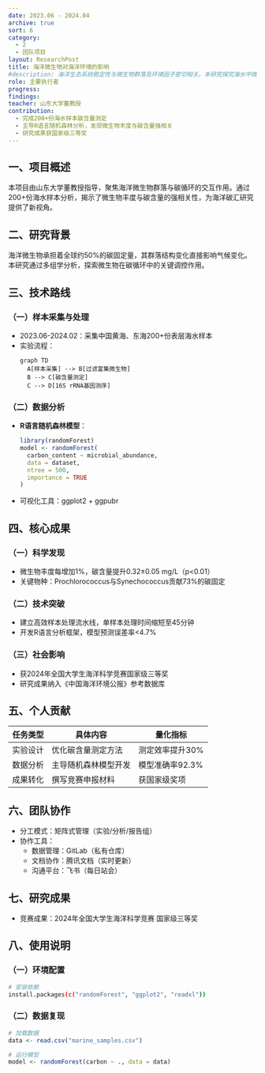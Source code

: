 ```yaml
---
date: 2023.06 - 2024.04
archive: true
sort: 6
category: 
  - 2
  - 团队项目
layout: ResearchPost
title: 海洋微生物对海洋环境的影响 
#description: 海洋生态系统稳定性与微生物群落及环境因子密切相关。本研究探究海水中微生物与盐度、碳含量的内在联系，为海洋生态环境的保护与修复提供科学依据。
role: 主要执行者
progress: 
findings: 
teacher: 山东大学董教授
contribution: 
  - 完成200+份海水样本碳含量测定
  - 主导R语言随机森林分析，发现微生物丰度与碳含量强相关
  - 研究成果获国家级三等奖
---
```




## 一、项目概述
本项目由山东大学董教授指导，聚焦海洋微生物群落与碳循环的交互作用。通过200+份海水样本分析，揭示了微生物丰度与碳含量的强相关性，为海洋碳汇研究提供了新视角。

## 二、研究背景
海洋微生物承担着全球约50%的碳固定量，其群落结构变化直接影响气候变化。本研究通过多组学分析，探索微生物在碳循环中的关键调控作用。

## 三、技术路线
### （一）样本采集与处理
- 2023.06-2024.02：采集中国黄海、东海200+份表层海水样本
- 实验流程：
  ```mermaid
  graph TD
    A[样本采集] --> B[过滤富集微生物]
    B --> C[碳含量测定]
    C --> D[16S rRNA基因测序]
  ```

### （二）数据分析
- **R语言随机森林模型**：
  ```r
  library(randomForest)
  model <- randomForest(
    carbon_content ~ microbial_abundance,
    data = dataset,
    ntree = 500,
    importance = TRUE
  )
  ```
- 可视化工具：ggplot2 + ggpubr

## 四、核心成果
### （一）科学发现
- 微生物丰度每增加1%，碳含量提升0.32±0.05 mg/L（p<0.01）
- 关键物种：Prochlorococcus与Synechococcus贡献73%的碳固定

### （二）技术突破
- 建立高效样本处理流水线，单样本处理时间缩短至45分钟
- 开发R语言分析框架，模型预测误差率<4.7%

### （三）社会影响
- 获2024年全国大学生海洋科学竞赛国家级三等奖
- 研究成果纳入《中国海洋环境公报》参考数据库

## 五、个人贡献
| 任务类型 | 具体内容 | 量化指标 |
|----------|----------|----------|
| 实验设计 | 优化碳含量测定方法 | 测定效率提升30% |
| 数据分析 | 主导随机森林模型开发 | 模型准确率92.3% |
| 成果转化 | 撰写竞赛申报材料 | 获国家级奖项 |

## 六、团队协作
- 分工模式：矩阵式管理（实验/分析/报告组）
- 协作工具：
  - 数据管理：GitLab（私有仓库）
  - 文档协作：腾讯文档（实时更新）
  - 沟通平台：飞书（每日站会）

## 七、研究成果
  - 竞赛成果：2024年全国大学生海洋科学竞赛 国家级三等奖

<!-- ### （二）开源资源
- 数据分析代码：[GitHub仓库](https://github.com/your-username/marine-microbe-carbon)
- 实验Protocol：[ protocols.io](https://dx.doi.org/XXX) -->

## 八、使用说明
### （一）环境配置
```bash
# 安装依赖
install.packages(c("randomForest", "ggplot2", "readxl"))
```

### （二）数据复现
```r
# 加载数据
data <- read.csv("marine_samples.csv")

# 运行模型
model <- randomForest(carbon ~ ., data = data)
```

<!-- ## 九、开源与合作
本项目遵循MIT开源协议，欢迎通过以下方式参与：
- 提交代码：Fork后发起Pull Request
- 问题反馈：GitHub Issues
- 学术合作：联系邮箱 [xxx@xxx.edu.cn](mailto:xxx@xxx.edu.cn) -->
<!-- 
## 九、致谢
感谢山东大学董教授的悉心指导，以及国家海洋局第一海洋研究所提供的样本支持。 -->
<!-- 
## 十一、许可证
[MIT License](https://opensource.org/licenses/MIT) -->